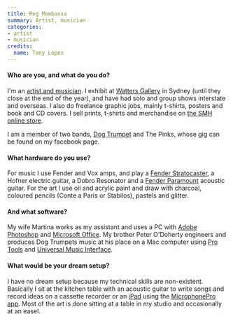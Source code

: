 ```yaml
---
title: Reg Mombassa
summary: Artist, musician
categories:
- artist
- musician
credits:
  name: Tony Lopes
---
```


#### Who are you, and what do you do?

I'm an [artist and musician](https://www.facebook.com/RegMombassa "Reg's Facebook page."). I exhibit at [Watters Gallery](https://wattersgallery.com/ "An art gallery in Sydney.") in Sydney (until they close at the end of the year), and have had solo and group shows interstate and overseas. I also do freelance graphic jobs, mainly t-shirts, posters and book and CD covers. I sell prints, t-shirts and merchandise on [the SMH online store](https://www.thestore.com.au/category/artists/reg-mombassa "Reg's merchandise at The Store.").

I am a member of two bands, [Dog Trumpet](https://www.dogtrumpet.net/ "An Australian band.") and The Pinks, whose gig can be found on my facebook page.

#### What hardware do you use?

For music I use Fender and Vox amps, and play a [Fender Stratocaster][stratocaster], a Hofner electric guitar, a Dobro Resonator and a [Fender Paramount][paramount] acoustic guitar. For the art I use oil and acrylic paint and draw with charcoal, coloured pencils (Conte a Paris or Stabilos), pastels and glitter.

#### And what software?

My wife Martina works as my assistant and uses a PC with [Adobe Photoshop][photoshop] and [Microsoft Office][office]. My brother Peter O'Doherty engineers and produces Dog Trumpets music at his place on a Mac computer using [Pro Tools][pro-tools] and [Universal Music Interface][universal-music-interface].

#### What would be your dream setup?

I have no dream setup because my technical skills are non-existent. Basically I sit at the kitchen table with an acoustic guitar to write songs and record ideas on a cassette recorder or an [iPad][] using the [MicrophonePro app][microphone-pro-ios]. Most of the art is done sitting at a table in my studio and occasionally at an easel.

[ipad]: https://www.apple.com/ipad/ "A tablet device."
[paramount]: https://shop.fender.com/en-US/paramount-series "An acoustic guitar."
[stratocaster]: https://en.wikipedia.org/wiki/Fender_Stratocaster "An electric guitar."
[microphone-pro-ios]: https://itunes.apple.com/us/app/microphone-pro/id389797225 "A multi-function microphone app."
[office]: https://products.office.com/en-us/home "An office productivity suite."
[photoshop]: https://www.adobe.com/products/photoshop.html "A bitmap image editor."
[pro-tools]: http://www.avid.com/US/products/Pro-Tools-8-Software "Audio editing and processing software."
[universal-music-interface]: https://sourceforge.net/projects/umi/ "A MIDI sequencer."
